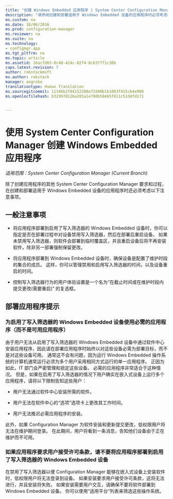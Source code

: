 ```yaml
---
title: "创建 Windows Embedded 应用程序 | System Center Configuration Manager"
description: "请参阅创建和部署适用于 Windows Embedded 设备的应用程序时必须考虑的注意事项。"
ms.custom: na
ms.date: 10/06/2016
ms.prod: configuration-manager
ms.reviewer: na
ms.suite: na
ms.technology:
- configmgr-app
ms.tgt_pltfrm: na
ms.topic: article
ms.assetid: 16acfd63-0c40-424c-82f4-8c63f7f1c30b
caps.latest.revision: 7
author: robstackmsft
ms.author: robstack
manager: angrobe
translationtype: Human Translation
ms.sourcegitcommit: 1134bb2f04152288e72d40b1b1083f415cb4e900
ms.openlocfilehash: b329978126a205a1e790b58465f011c51d4fd171


---
```

# <a name="create-windows-embedded-applications-with-system-center-configuration-manager"></a>使用 System Center Configuration Manager 创建 Windows Embedded 应用程序

*适用范围：System Center Configuration Manager (Current Branch)*

除了创建应用程序的其他 System Center Configuration Manager 要求和过程，在创建和部署适用于 Windows Embedded 设备的应用程序时还必须考虑以下注意事项。  

## <a name="general-considerations"></a>一般注意事项  

-   将应用程序部署到启用了写入筛选器的 Windows Embedded 设备时，你可以指定是否在部署过程中对设备禁用写入筛选器，然后在部署后重启设备。 如果未禁用写入筛选器，则软件会部署到临时覆盖区，并且重启设备后将不再安装软件，除非另一部署强制保留更改。  

-   将应用程序部署到 Windows Embedded 设备时，确保设备是配置了维护时段的集合的成员。 这样，你可以管理禁用和启用写入筛选器的时间，以及设备重启的时间。  

-   控制写入筛选器行为的用户体验设置是一个名为“在截止时间或在维护时段内提交更改(需要重启)” 的复选框。  

## <a name="tips-for-deploying-applications"></a>部署应用程序提示  

### <a name="use-required-applications-rather-than-available-applications-for-windows-embedded-devices-that-have-write-filters-enabled"></a>为启用了写入筛选器的 Windows Embedded 设备使用必需的应用程序（而不是可用应用程序）  
 由于用户无法从启用了写入筛选器的 Windows Embedded 设备中通过软件中心安装应用程序，因此请在部署应用程序时始终以对这些设备必需为部署目标，而不是对这些设备可用。 通常这不会有问题，因为运行 Windows Embedded 操作系统的计算机通常运行必须为多个用户采用相同方式运行的单一应用程序。 正因为如此，IT 部门会严密管理和锁定这些设备。 必需的应用程序非常适合于这种情况。 但是，如果在启用了写入筛选器的情况下用户确实在嵌入式设备上运行多个应用程序，请将以下限制告知这些用户：  

-   用户无法通过软件中心安装所需的软件。  

-   用户无法在软件中心的“选项”选项卡上更改其工作时间。  

-   用户无法推迟必需应用程序的安装。  

 此外，如果 Configuration Manager 为软件安装和更新提交更改，低权限用户将无法在维护期间登录。 在此期间，用户将看到一条消息，告知他们设备由于正在维护而不可用。  

### <a name="do-not-deploy-applications-to-windows-embedded-devices-that-have-write-filters-enabled-if-the-applications-require-the-user-to-accept-the-license-terms"></a>如果应用程序要求用户接受许可条款，请不要将应用程序部署到启用了写入筛选器的 Windows Embedded 设备  
 在禁用了写入筛选器以便 Configuration Manager 能够在嵌入式设备上安装软件时，低权限用户将无法登录到设备。 如果安装要求用户接受许可条款，这将无法进行，并且安装将失败。 如果安装需要用户交互，请确保不要将软件部署到 Windows Embedded 设备。 你可以使用“适用平台”列表来筛选这些操作系统。  



<!--HONumber=Nov16_HO1-->


